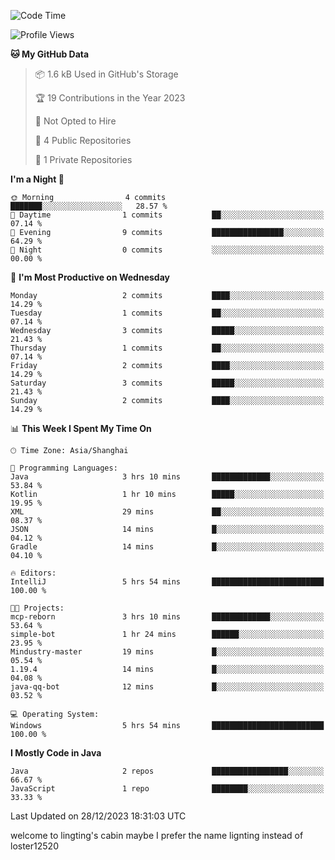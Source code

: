 <!--START_SECTION:waka-->
![Code Time](http://img.shields.io/badge/Code%20Time-21%20hrs%2024%20mins-blue)

![Profile Views](http://img.shields.io/badge/Profile%20Views-0-blue)

**🐱 My GitHub Data** 

> 📦 1.6 kB Used in GitHub's Storage 
 > 
> 🏆 19 Contributions in the Year 2023
 > 
> 🚫 Not Opted to Hire
 > 
> 📜 4 Public Repositories 
 > 
> 🔑 1 Private Repositories 
 > 
**I'm a Night 🦉** 

```text
🌞 Morning                4 commits           ███████░░░░░░░░░░░░░░░░░░   28.57 % 
🌆 Daytime                1 commits           ██░░░░░░░░░░░░░░░░░░░░░░░   07.14 % 
🌃 Evening                9 commits           ████████████████░░░░░░░░░   64.29 % 
🌙 Night                  0 commits           ░░░░░░░░░░░░░░░░░░░░░░░░░   00.00 % 
```
📅 **I'm Most Productive on Wednesday** 

```text
Monday                   2 commits           ████░░░░░░░░░░░░░░░░░░░░░   14.29 % 
Tuesday                  1 commits           ██░░░░░░░░░░░░░░░░░░░░░░░   07.14 % 
Wednesday                3 commits           █████░░░░░░░░░░░░░░░░░░░░   21.43 % 
Thursday                 1 commits           ██░░░░░░░░░░░░░░░░░░░░░░░   07.14 % 
Friday                   2 commits           ████░░░░░░░░░░░░░░░░░░░░░   14.29 % 
Saturday                 3 commits           █████░░░░░░░░░░░░░░░░░░░░   21.43 % 
Sunday                   2 commits           ████░░░░░░░░░░░░░░░░░░░░░   14.29 % 
```


📊 **This Week I Spent My Time On** 

```text
🕑︎ Time Zone: Asia/Shanghai

💬 Programming Languages: 
Java                     3 hrs 10 mins       █████████████░░░░░░░░░░░░   53.84 % 
Kotlin                   1 hr 10 mins        █████░░░░░░░░░░░░░░░░░░░░   19.95 % 
XML                      29 mins             ██░░░░░░░░░░░░░░░░░░░░░░░   08.37 % 
JSON                     14 mins             █░░░░░░░░░░░░░░░░░░░░░░░░   04.12 % 
Gradle                   14 mins             █░░░░░░░░░░░░░░░░░░░░░░░░   04.10 % 

🔥 Editors: 
IntelliJ                 5 hrs 54 mins       █████████████████████████   100.00 % 

🐱‍💻 Projects: 
mcp-reborn               3 hrs 10 mins       █████████████░░░░░░░░░░░░   53.64 % 
simple-bot               1 hr 24 mins        ██████░░░░░░░░░░░░░░░░░░░   23.95 % 
Mindustry-master         19 mins             █░░░░░░░░░░░░░░░░░░░░░░░░   05.54 % 
1.19.4                   14 mins             █░░░░░░░░░░░░░░░░░░░░░░░░   04.08 % 
java-qq-bot              12 mins             █░░░░░░░░░░░░░░░░░░░░░░░░   03.52 % 

💻 Operating System: 
Windows                  5 hrs 54 mins       █████████████████████████   100.00 % 
```

**I Mostly Code in Java** 

```text
Java                     2 repos             █████████████████░░░░░░░░   66.67 % 
JavaScript               1 repo              ████████░░░░░░░░░░░░░░░░░   33.33 % 
```




 Last Updated on 28/12/2023 18:31:03 UTC
<!--END_SECTION:waka-->
welcome to lingting's cabin
maybe I prefer the name lignting instead of loster12520
